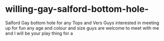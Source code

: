 # willing-gay-salford-bottom-hole-
Salford Gay bottom hole for any Tops and Vers Guys interested in meeting up for fun any age and colour and size guys are welcome to meet with me and I will be your play thing for a
